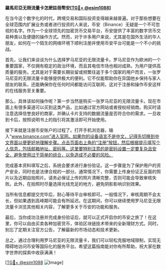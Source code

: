 **羅馬尼亞无限流量卡怎麽註冊幣安[[TG💪+ @esim1088](https://t.me/s/esim1088)]**

在当今这个数字化的时代，跨境交易和国际投资变得越来越普遍。对于那些想要在全球范围内扩展业务或者进行投资的人来说，币安（Binance）无疑是一个不可忽视的名字。作为一个全球领先的加密货币交易平台，币安提供了丰富的数字货币交易种类以及便捷的操作方式。然而，对于许多用户来说，尤其是在国外生活的华人朋友，如何在一个陌生的网络环境下顺利注册并使用币安平台可能是一个不小的挑战。

首先，让我们来谈谈为什么选择罗马尼亚的无限流量卡。罗马尼亚作为欧洲的一个重要国家，不仅拥有稳定的政治环境，而且其电信市场也相对成熟，为用户提供高质量的服务。尤其是对于需要长期驻留或频繁往返于多个国家的用户而言，一张罗马尼亚的无限流量卡能够提供极大的便利。它不仅能帮助你在异国他乡保持与家人朋友的联系，还能确保你在任何时间都能访问互联网，这对于注册和操作币安这样的在线服务至关重要。

那么，具体该如何操作呢？第一步当然是购买一张罗马尼亚的无限流量卡。现在市面上有很多渠道可以买到这类产品，比如通过官方网站或者授权经销商。购买时请注意选择信誉良好的商家，并确认卡片支持的数据流量是否符合你的需求。一旦收到卡后，按照说明书上的指引将其激活即可开始使用。

接下来就是注册币安账户的过程了。打开手机浏览器，输入“www.binance.com”进入官网。如果你的设备语言不是中文，记得先切换到中文界面以便更好地理解步骤。点击页面右上角的“注册”按钮，然后根据提示填写个人信息，包括邮箱地址、密码等。这里要特别注意的是密码设置一定要复杂且安全，避免使用过于简单的组合，以免造成不必要的风险。

完成基本资料填写之后，系统会要求进行身份验证。这一步骤是为了保护用户的资产安全，同时也是法律合规的一部分。通常情况下，你需要上传身份证正反面的照片以及近期自拍照片。请务必保证上传的照片清晰完整，否则可能会导致审核失败。此外，在拍照时尽量选择光线充足的地方，避免阴影影响识别效果。

当所有信息都提交完毕后，耐心等待平台审核即可。一般情况下，审核周期不会太长，但如果遇到高峰期可能会有所延迟。在这期间，你可以继续使用罗马尼亚无限流量卡浏览其他相关内容，了解更多关于币安的功能和服务。

最后，当你成功注册并完成身份验证后，就可以正式开启你的币安之旅了！在这里，你可以自由买卖各种加密货币，体验区块链技术带来的全新理财方式。同时，别忘了定期关注官方公告，了解最新的市场动态和技术更新。

总之，通过合理利用罗马尼亚的无限流量卡，我们可以轻松克服地域限制，实现无障碍地访问币安等国际化的服务平台。希望这篇指南能对你有所帮助，祝大家在数字世界的探索中收获满满！

[[TG💪+ @esim1088](https://t.me/s/esim1088) ![Image](https://i.postimg.cc/4NQfJmqS/Snipaste-2025-05-13-00-14-12.png)]